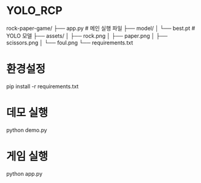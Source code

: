 # YOLO_RCP

rock-paper-game/
├── app.py                  # 메인 실행 파일
├── model/
│   └── best.pt             # YOLO 모델
├── assets/
│   ├── rock.png
│   ├── paper.png
│   ├── scissors.png
│   └── foul.png
└── requirements.txt

# 환경설정
pip install -r requirements.txt

# 데모 실행
python demo.py

# 게임 실행
python app.py


